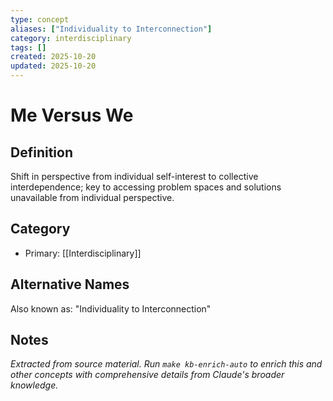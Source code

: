 ```yaml
---
type: concept
aliases: ["Individuality to Interconnection"]
category: interdisciplinary
tags: []
created: 2025-10-20
updated: 2025-10-20
---
```


# Me Versus We

## Definition

Shift in perspective from individual self-interest to collective interdependence; key to accessing problem spaces and solutions unavailable from individual perspective.

## Category

- Primary: [[Interdisciplinary]]

## Alternative Names

Also known as: "Individuality to Interconnection"

## Notes

*Extracted from source material. Run `make kb-enrich-auto` to enrich this and other concepts with comprehensive details from Claude's broader knowledge.*
